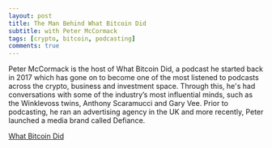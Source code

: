 ```yaml
---
layout: post
title: The Man Behind What Bitcoin Did
subtitle: with Peter McCormack
tags: [crypto, bitcoin, podcasting]
comments: true
---
```


Peter McCormack is the host of What Bitcoin Did, a podcast he started back in 2017 which has gone on to become one of the most listened to podcasts across the crypto, business and investment space. Through this, he's had conversations with some of the industry’s most influential minds, such as the Winklevoss twins, Anthony Scaramucci and Gary Vee. Prior to podcasting, he ran an advertising agency in the UK and more recently, Peter launched a media brand called Defiance.

[What Bitcoin Did](https://www.whatbitcoindid.com/)